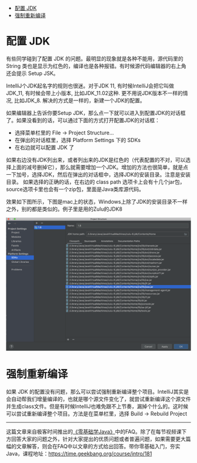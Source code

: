 - [配置 JDK](#%e9%85%8d%e7%bd%ae-jdk)
- [强制重新编译](#%e5%bc%ba%e5%88%b6%e9%87%8d%e6%96%b0%e7%bc%96%e8%af%91)

# 配置 JDK 
有些同学碰到了配置 JDK 的问题。最明显的现象就是各种不能用，源代码里的 String 类也是显示为红色的，编译也是各种报错。有时候源代码编辑器的右上角还会提示 Setup JSK。

IntelliJ个JDK起名字的规则也很迷。对于JDK 11, 有时候IntelliJ会把它叫做JDK_11, 有时候会带上小版本, 比如JDK_11.02这种. 更不用说JDK版本不一样的情况, 比如JDK_8. 解决的方式是一样的，新建一个JDK的配置。

如果编辑器上告诉你要Setup JDK，那么点一下就可以进入到配置JDK的对话框了。如果没看到的话，可以通过下面的方式打开配置JDK的对话框：

 - 选择菜单栏里的 File -> Project Structure...
 - 在弹出的对话框里，选择 Platform Settings 下的 SDKs
 - 在右边就可以配置 JDK 了
 
如果右边没有JDK列出来，或者列出来的JDK是红色的（代表配置的不对，可以选择上面的减号删掉它），那么就需要增加一个JDK。增加的方法也很简单，就是点一下加号，选择JDK，然后在弹出的对话框中，选择JDK的安装目录。注意是安装目录。
如果选择的正确的话，在右边的 class path 选项卡上会有十几个jar包，source选项卡里也会有一个zip包，里面是Java类库源代码。

效果如下图所示，下图是mac上的状态，Windows上除了JDK的安装目录不一样之外，别的都是类似的。例子里是用的Zulu的JDK8

![IntelliJ 里的 JDK 配置窗口](/FAQ/imgs/setup_jdk_in_intellij_idea.png?raw=true)


# 强制重新编译

如果 JDK 的配置没有问题，那么可以尝试强制重新编译整个项目。IntelliJ其实是会自动帮我们增量编译的，也就是哪个源文件变化了，就尝试重新编译这个源文件并生成class文件。但是有时候IntelliJ也难免跟不上节奏，漏掉个什么的。这时候可以尝试重新编译整个项目。方法是在菜单栏里，选择 Build -> Rebuild Project




***

这篇文章来自极客时间推出的[《零基础学Java》](https://time.geekbang.org/course/intro/181)中的FAQ。除了在每节视频课下方回答大家的问题之外，针对大家提出的优质问题或者普遍问题，如果需要更大篇幅的文章解答，则会在FAQ中以文章的方式给出回答。带你零基础入门，夯实Java，课程地址：https://time.geekbang.org/course/intro/181


